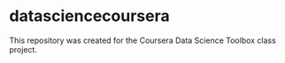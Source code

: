 datasciencecoursera
===================
This repository was created for the Coursera Data Science Toolbox class project.
